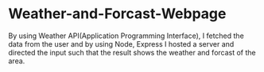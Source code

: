 # Weather-and-Forcast-Webpage
By using Weather API(Application Programming Interface), I fetched the data from the user and by using Node, Express I hosted a server and directed the input such that the result shows the weather and forcast of the area.

